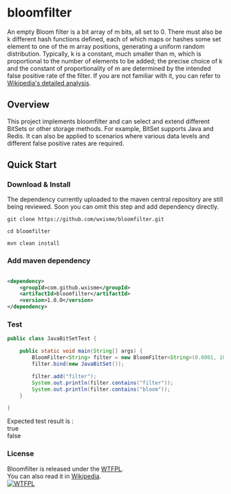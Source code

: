 # bloomfilter

An empty Bloom filter is a bit array of m bits, all set to 0. There must also be k different hash functions defined, each of which maps or hashes some set element to one of the m array positions, generating a uniform random distribution. Typically, k is a constant, much smaller than m, which is proportional to the number of elements to be added; the precise choice of k and the constant of proportionality of m are determined by the intended false positive rate of the filter.
If you are not familiar with it, you can refer to [Wikipedia's detailed analysis](https://en.wikipedia.org/wiki/Bloom_filter).

## Overview

This project implements bloomfilter and can select and extend different BitSets or other storage methods. For example, BitSet supports Java and Redis. It can also be applied to scenarios where various data levels and different false positive rates are required.

## Quick Start

### Download & Install

The dependency currently uploaded to the maven central repository are still being reviewed. Soon you can omit this step and add dependency directly.

```
git clone https://github.com/wxisme/bloomfilter.git

cd bloomfilter

mvn clean install
```

### Add maven dependency

```xml

<dependency>
    <groupId>com.github.wxisme</groupId>
    <artifactId>bloomfilter</artifactId>
    <version>1.0.0</version>
</dependency>

```

### Test

```java
public class JavaBitSetTest {

    public static void main(String[] args) {
        BloomFilter<String> filter = new BloomFilter<String>(0.0001, 10000);//(false positive rate, Expected number of elements)
        filter.bind(new JavaBitSet());

        filter.add("filter");
        System.out.println(filter.contains("filter"));
        System.out.println(filter.contains("bloom"));
    }

}
```
Expected test result is :</br>
true</br>
false</br>

### License
Bloomfilter is released under the [WTFPL](http://www.wtfpl.net/about/).</br>
You can also read it in [Wikipedia](https://en.wikipedia.org/wiki/WTFPL).</br>
[![WTFPL](https://pic4.zhimg.com/80/v2-af35e227da8f252007164bd704f6c2d1_hd.jpg)](http://www.wtfpl.net)

